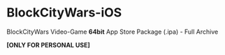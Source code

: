 # BlockCityWars-iOS

BlockCityWars Video-Game **64bit** 
App Store Package (.ipa) - Full Archive
 
 **[ONLY FOR PERSONAL USE]**
